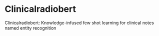 # Clinicalradiobert
Clinicalradiobert: Knowledge-infused few shot learning for clinical notes named entity recognition
